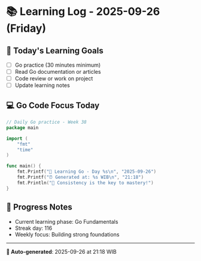 # 📚 Learning Log - 2025-09-26 (Friday)

## 🎯 Today's Learning Goals
- [ ] Go practice (30 minutes minimum)
- [ ] Read Go documentation or articles
- [ ] Code review or work on project
- [ ] Update learning notes

## 💻 Go Code Focus Today
```go
// Daily Go practice - Week 38
package main

import (
    "fmt"
    "time"
)

func main() {
    fmt.Printf("🚀 Learning Go - Day %s\n", "2025-09-26")
    fmt.Printf("⏰ Generated at: %s WIB\n", "21:18")
    fmt.Println("💪 Consistency is the key to mastery!")
}
```

## 🌟 Progress Notes
- Current learning phase: Go Fundamentals
- Streak day: 116
- Weekly focus: Building strong foundations

---
**🤖 Auto-generated**: 2025-09-26 at 21:18 WIB
